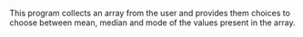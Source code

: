This program collects an array from the user and provides them choices to choose between mean, median and mode
of the values present in the array.
